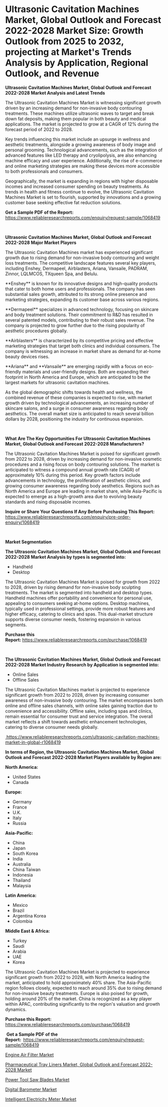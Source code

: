 <p><h1>Ultrasonic Cavitation Machines Market, Global Outlook and Forecast 2022-2028 Market Size: Growth Outlook from 2025 to 2032, projecting at Market's Trends Analysis by Application, Regional Outlook, and Revenue</h1></p><p><strong>Ultrasonic Cavitation Machines Market, Global Outlook and Forecast 2022-2028 Market Analysis and Latest Trends</strong></p>
<p><p>The Ultrasonic Cavitation Machines Market is witnessing significant growth driven by an increasing demand for non-invasive body contouring treatments. These machines utilize ultrasonic waves to target and break down fat deposits, making them popular in both beauty and medical applications. The market is projected to grow at a CAGR of 12% during the forecast period of 2022 to 2028. </p><p>Key trends influencing this market include an upsurge in wellness and aesthetic treatments, alongside a growing awareness of body image and personal grooming. Technological advancements, such as the integration of advanced features like LED therapy and cryolipolysis, are also enhancing machine efficacy and user experience. Additionally, the rise of e-commerce and online marketing strategies are making these devices more accessible to both professionals and consumers. </p><p>Geographically, the market is expanding in regions with higher disposable incomes and increased consumer spending on beauty treatments. As trends in health and fitness continue to evolve, the Ultrasonic Cavitation Machines Market is set to flourish, supported by innovations and a growing customer base seeking effective fat reduction solutions.</p></p>
<p><strong>Get a Sample PDF of the Report:&nbsp;</strong> <a href="https://www.reliableresearchreports.com/enquiry/request-sample/1068419?utm_campaign=3369&utm_medium=2&utm_source=Github&utm_content=ia&utm_term=21032025&utm_id=ultrasonic-cavitation-machines-market-global-outlook-and-forecast-2022-2028">https://www.reliableresearchreports.com/enquiry/request-sample/1068419</a></p>
<p>&nbsp;</p>
<p><strong>Ultrasonic Cavitation Machines Market, Global Outlook and Forecast 2022-2028 Major Market Players</strong></p>
<p><p>The Ultrasonic Cavitation Machines market has experienced significant growth due to rising demand for non-invasive body contouring and weight loss treatments. The competitive landscape features several key players, including Enshey, Dermapeel, Airblasters, Ariana, Vansaile, PADRAM, Zinnor, LQLMCOS, TXqueen Spa, and Belulu. </p><p>**Enshey** is known for its innovative designs and high-quality products that cater to both home users and professionals. The company has seen substantial sales growth, attributed to its strong online presence and marketing strategies, expanding its customer base across various regions.</p><p>**Dermapeel** specializes in advanced technology, focusing on skincare and body treatment solutions. Their commitment to R&D has resulted in several patented models, contributing to their robust sales revenue. The company is projected to grow further due to the rising popularity of aesthetic procedures globally.</p><p>**Airblasters** is characterized by its competitive pricing and effective marketing strategies that target both clinics and individual consumers. The company is witnessing an increase in market share as demand for at-home beauty devices rises.</p><p>**Ariana** and **Vansaile** are emerging rapidly with a focus on eco-friendly materials and user-friendly designs. Both are expanding their footprint in North America and Europe, which are anticipated to be the largest markets for ultrasonic cavitation machines.</p><p>As the global demographic shifts towards health and wellness, the combined revenue of these companies is expected to rise, with market growth driven by technological advancements, an increasing number of skincare salons, and a surge in consumer awareness regarding body aesthetics. The overall market size is anticipated to reach several billion dollars by 2028, positioning the industry for continuous expansion.</p></p>
<p>&nbsp;</p>
<p><strong>What Are The Key Opportunities For Ultrasonic Cavitation Machines Market, Global Outlook and Forecast 2022-2028 Manufacturers?</strong></p>
<p><p>The Ultrasonic Cavitation Machines Market is poised for significant growth from 2022 to 2028, driven by increasing demand for non-invasive cosmetic procedures and a rising focus on body contouring solutions. The market is anticipated to witness a compound annual growth rate (CAGR) of approximately 10% during this period. Key growth factors include advancements in technology, the proliferation of aesthetic clinics, and growing consumer awareness regarding body aesthetics. Regions such as North America and Europe are leading in market share, while Asia-Pacific is expected to emerge as a high-growth area due to evolving beauty standards and rising disposable incomes.</p></p>
<p><strong>Inquire or Share Your Questions If Any Before Purchasing This Report:</strong> <a href="https://www.reliableresearchreports.com/enquiry/pre-order-enquiry/1068419?utm_campaign=3369&utm_medium=2&utm_source=Github&utm_content=ia&utm_term=21032025&utm_id=ultrasonic-cavitation-machines-market-global-outlook-and-forecast-2022-2028">https://www.reliableresearchreports.com/enquiry/pre-order-enquiry/1068419</a></p>
<p>&nbsp;</p>
<p><strong>Market Segmentation</strong></p>
<p><strong>The Ultrasonic Cavitation Machines Market, Global Outlook and Forecast 2022-2028 Market Analysis by types is segmented into:</strong></p>
<p><ul><li>Handheld</li><li>Desktop</li></ul></p>
<p><p>The Ultrasonic Cavitation Machines Market is poised for growth from 2022 to 2028, driven by rising demand for non-invasive body sculpting treatments. The market is segmented into handheld and desktop types. Handheld machines offer portability and convenience for personal use, appealing to consumers seeking at-home options. Desktop machines, typically used in professional settings, provide more robust features and higher efficacy, catering to clinics and spas. This dual-market structure supports diverse consumer needs, fostering expansion in various segments.</p></p>
<p><strong>Purchase this Report:&nbsp;</strong><a href="https://www.reliableresearchreports.com/purchase/1068419?utm_campaign=3369&utm_medium=2&utm_source=Github&utm_content=ia&utm_term=21032025&utm_id=ultrasonic-cavitation-machines-market-global-outlook-and-forecast-2022-2028">https://www.reliableresearchreports.com/purchase/1068419</a></p>
<p>&nbsp;</p>
<p><strong>The Ultrasonic Cavitation Machines Market, Global Outlook and Forecast 2022-2028 Market Industry Research by Application is segmented into:</strong></p>
<p><ul><li>Online Sales</li><li>Offline Sales</li></ul></p>
<p><p>The Ultrasonic Cavitation Machines market is projected to experience significant growth from 2022 to 2028, driven by increasing consumer awareness of non-invasive body contouring. The market encompasses both online and offline sales channels, with online sales gaining traction due to convenience and accessibility. Offline sales, including spas and clinics, remain essential for consumer trust and service integration. The overall market reflects a shift towards aesthetic enhancement technologies, catering to diverse consumer needs globally.</p></p>
<p><a href="https://www.reliableresearchreports.com/ultrasonic-cavitation-machines-market-in-global-r1068419?utm_campaign=3369&utm_medium=2&utm_source=Github&utm_content=ia&utm_term=21032025&utm_id=ultrasonic-cavitation-machines-market-global-outlook-and-forecast-2022-2028">&nbsp;https://www.reliableresearchreports.com/ultrasonic-cavitation-machines-market-in-global-r1068419</a></p>
<p><strong>In terms of Region, the Ultrasonic Cavitation Machines Market, Global Outlook and Forecast 2022-2028 Market Players available by Region are:</strong></p>
<p>
    <p> <strong> North America: </strong>
        <ul>
            <li>United States</li>
            <li>Canada</li>
        </ul>
        </p> 
    <p> <strong> Europe: </strong>
        <ul>
            <li>Germany</li>
            <li>France</li>
            <li>U.K.</li>
            <li>Italy</li>
            <li>Russia</li>
        </ul>
        </p> 
    <p> <strong> Asia-Pacific: </strong>
        <ul>
            <li>China</li>
            <li>Japan</li>
            <li>South Korea</li>
            <li>India</li>
            <li>Australia</li>
            <li>China Taiwan</li>
            <li>Indonesia</li>
            <li>Thailand</li>
            <li>Malaysia</li>
        </ul>
        </p> 
    <p> <strong> Latin America: </strong>
        <ul>
            <li>Mexico</li>
            <li>Brazil</li>
            <li>Argentina Korea</li>
            <li>Colombia</li>
        </ul>
        </p> 
    <p> <strong> Middle East & Africa: </strong>
        <ul>
            <li>Turkey</li>
            <li>Saudi</li>
            <li>Arabia</li>
            <li>UAE</li>
            <li>Korea</li>
        </ul>
    </p>
    </p>
<p><p>The Ultrasonic Cavitation Machines Market is projected to experience significant growth from 2022 to 2028, with North America leading the market, anticipated to hold approximately 40% share. The Asia-Pacific region follows closely, expected to reach around 35% due to rising demand for non-invasive beauty treatments. Europe is also poised for growth, holding around 20% of the market. China is recognized as a key player within APAC, contributing significantly to the region's valuation and growth dynamics.</p></p>
<p><strong>Purchase this Report: </strong><a href="https://www.reliableresearchreports.com/purchase/1068419?utm_campaign=3369&utm_medium=2&utm_source=Github&utm_content=ia&utm_term=21032025&utm_id=ultrasonic-cavitation-machines-market-global-outlook-and-forecast-2022-2028">https://www.reliableresearchreports.com/purchase/1068419</a></p>
<p>&nbsp;<strong>Get a Sample PDF of the Report:&nbsp;&nbsp;</strong><a href="https://www.reliableresearchreports.com/enquiry/request-sample/1068419?utm_campaign=3369&utm_medium=2&utm_source=Github&utm_content=ia&utm_term=21032025&utm_id=ultrasonic-cavitation-machines-market-global-outlook-and-forecast-2022-2028">https://www.reliableresearchreports.com/enquiry/request-sample/1068419</a></p>
<p><strong></strong></p>
<p><p><a href="https://www.linkedin.com/pulse/in-depth-understanding-engine-air-filter-market-size-growth-sq1nf?utm_campaign=3369&utm_medium=2&utm_source=Github&utm_content=ia&utm_term=21032025&utm_id=ultrasonic-cavitation-machines-market-global-outlook-and-forecast-2022-2028">Engine Air Filter Market</a></p><p><a href="https://github.com/ziwersekos/Market-Research-Report-List-1/blob/main/pharmaceutical-tray-liners-market-global-outlook-and-forecast-2022-2028-market.md?utm_campaign=3369&utm_medium=2&utm_source=Github&utm_content=ia&utm_term=21032025&utm_id=ultrasonic-cavitation-machines-market-global-outlook-and-forecast-2022-2028">Pharmaceutical Tray Liners Market, Global Outlook and Forecast 2022-2028 Market</a></p><p><a href="https://www.linkedin.com/pulse/market-growth-potential-forecast-power-tool-saw-blades-size-0exnf?utm_campaign=3369&utm_medium=2&utm_source=Github&utm_content=ia&utm_term=21032025&utm_id=ultrasonic-cavitation-machines-market-global-outlook-and-forecast-2022-2028">Power Tool Saw Blades Market</a></p><p><a href="https://www.linkedin.com/pulse/key-trends-fueling-digital-barometer-market-growth-from-2025-2032-t57ye?utm_campaign=3369&utm_medium=2&utm_source=Github&utm_content=ia&utm_term=21032025&utm_id=ultrasonic-cavitation-machines-market-global-outlook-and-forecast-2022-2028">Digital Barometer Market</a></p><p><a href="https://www.linkedin.com/pulse/projected-revenue-intelligent-electricity-meter-market-47-cagr-wqo7f?utm_campaign=3369&utm_medium=2&utm_source=Github&utm_content=ia&utm_term=21032025&utm_id=ultrasonic-cavitation-machines-market-global-outlook-and-forecast-2022-2028">Intelligent Electricity Meter Market</a></p></p>